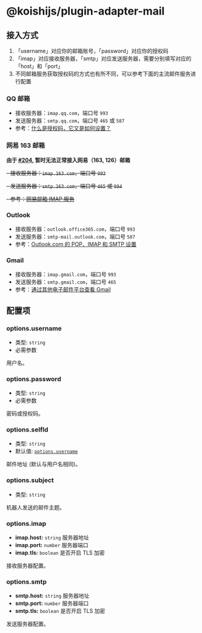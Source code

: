 # @koishijs/plugin-adapter-mail

## 接入方式

1. 「username」对应你的邮箱账号，「password」对应你的授权码
2. 「imap」对应接收服务器，「smtp」对应发送服务器，需要分别填写对应的「host」和「port」
3. 不同邮箱服务获取授权码的方式也有所不同，可以参考下面的主流邮件服务进行配置

### QQ 邮箱

- 接收服务器：`imap.qq.com`，端口号 `993`
- 发送服务器：`smtp.qq.com`，端口号 `465` 或 `587`
- 参考：[什么是授权码，它又是如何设置？](https://service.mail.qq.com/detail/0/75)

### 网易 163 邮箱

 **由于 [#204](https://github.com/satorijs/satori/issues/204), 暂时无法正常接入网易（163, 126）邮箱**
 
~~- 接收服务器：`imap.163.com`，端口号 `993`~~ 

~~- 发送服务器：`smtp.163.com`，端口号 `465` 或 `994`~~ 

~~- 参考：[网易邮箱 IMAP 服务](https://mail.163.com/html/110127_imap/index.htm)~~ 

### Outlook

- 接收服务器：`outlook.office365.com`，端口号 `993`
- 发送服务器：`smtp-mail.outlook.com`，端口号 `587`
- 参考：[Outlook.com 的 POP、IMAP 和 SMTP 设置](https://support.microsoft.com/zh-cn/office/outlook-com-%E7%9A%84-pop-imap-%E5%92%8C-smtp-%E8%AE%BE%E7%BD%AE-d088b986-291d-42b8-9564-9c414e2aa040)

### Gmail

- 接收服务器：`imap.gmail.com`，端口号 `993`
- 发送服务器：`smtp.gmail.com`，端口号 `465`
- 参考：[通过其他电子邮件平台查看 Gmail](https://support.google.com/mail/answer/7126229?hl=zh-Hans#zippy=%2C%E7%AC%AC-%E6%AD%A5%E6%A3%80%E6%9F%A5-imap-%E6%98%AF%E5%90%A6%E5%B7%B2%E5%90%AF%E7%94%A8%2C%E7%AC%AC-%E6%AD%A5%E5%9C%A8%E7%94%B5%E5%AD%90%E9%82%AE%E4%BB%B6%E5%AE%A2%E6%88%B7%E7%AB%AF%E4%B8%AD%E6%9B%B4%E6%94%B9-smtp-%E5%92%8C%E5%85%B6%E4%BB%96%E8%AE%BE%E7%BD%AE)

## 配置项

### options.username

- 类型: `string`
- 必需参数

用户名。

### options.password

- 类型: `string`
- 必需参数

密码或授权码。

### options.selfId

- 类型: `string`
- 默认值: [`options.username`](#options-username)

邮件地址 (默认与用户名相同)。

### options.subject

- 类型: `string`

机器人发送的邮件主题。

### options.imap

- **imap.host:** `string` 服务器地址
- **imap.port:** `number` 服务器端口
- **imap.tls:** `boolean` 是否开启 TLS 加密

接收服务器配置。

### options.smtp

- **smtp.host:** `string` 服务器地址
- **smtp.port:** `number` 服务器端口
- **smtp.tls:** `boolean` 是否开启 TLS 加密

发送服务器配置。
